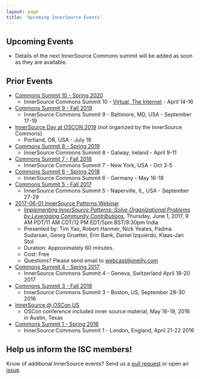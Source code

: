 ```yaml
---
layout: page
title: 'Upcoming InnerSource Events'
---
```


## Upcoming Events
* Details of the next InnerSource Commons summit will be added as soon as they are available.

## Prior Events
* [Commons Summit 10 - Spring 2020](isc-spring-2020)
   - InnerSource Commons Summit 10 - <a href="https://www.youtube.com/playlist?list=PLCH-i0B0otNQeYBH5QvNRBDA3CMrS9lL9">Virtual, The Internet</a> - April 14-16 
* [Commons Summit 9 - Fall 2019](https://jacobgreen197.wixsite.com/mysite-1)
   - InnerSource Commons Summit 9 - Baltimore, MD, USA - September 17-19
* [InnerSource Day at OSCON 2019](https://conferences.oreilly.com/oscon/oscon-or-2019/public/schedule/full/innersource-day) (not organized by the InnerSource Commons)
   - Portland, OR, USA - July 16
* [Commons Summit 8 - Spring 2019](isc-spring-2019)
   - InnerSource Commons Summit 8 - Galway, Ireland - April 9-11
* [Commons Summit 7 - Fall 2018](isc-fall-2018)
    - InnerSource Commons Summit 7 - New York, USA - Oct 3-5
* [Commons Summit 6 - Spring 2018](isc-spring-2018)
    - InnerSource Commons Summit 6 - Germany - May 16-18
* [Commons Summit 5 - Fall 2017](isc-fall-2017)
    - InnerSource Commons Summit 5 - Naperville, IL, USA - September 27-29
* [2017-06-01 InnerSource Patterns Webinar](http://www.oreilly.com/pub/e/3884)
    - <em><a href="http://www.oreilly.com/pub/e/3884">Implementing InnerSource Patterns: Solve Organizational Problems by Leveraging Community Contributions</a></em>, Thursday, June 1, 2017, 9 AM PDT/11 AM CDT/12 PM EDT/5pm BST/9:30pm India
    - Presented by: Tim Yao, Robert Hanmer, Nick Yeates, Padma Sudarsan, Georg Gruetter, Erin Bank, Daniel Izquierdo, Klaas-Jan Stol
    - Duration: Approximately 60 minutes.
    - Cost: Free
    - Questions? Please send email to webcast@oreilly.com
* [Commons Summit 4 - Spring 2017](isc-spring-2017)
    - InnerSource Commons Summit 4 - Geneva, Switzerland April 18-20 2017
* [Commons Summit 3 - Fall 2016](isc-fall-2016)
    - InnerSource Commons Summit 3 - Boston, US, September 28-30 2016
* [InnerSource @ OSCon US](oscon-us-2016)
    - OSCon conference included inner source material, May 16-19, 2016 in Austin, Texas
* [Commons Summit 1 - Spring 2016](isc-spring-2016)
    - InnerSource Commons Summit 1 - London, England, April 21-22 2016

## Help us inform the ISC members!
Know of additional InnerSource events? Send us a [pull request](https://github.com/InnerSourceCommons/innersourcecommons.org/pulls) or open an [issue](https://github.com/InnerSourceCommons/innersourcecommons.org/issues).
